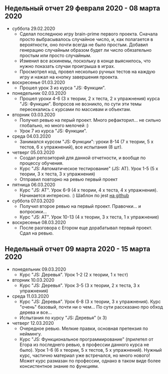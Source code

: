 ## Недельный отчет 29 февраля 2020 - 08 марта 2020
* суббота 29.02.2020
  * Сделал последнюю игру brain-prime первого проекта. Сначала просто выбрасывалось случайное число, и, как полагается в вероятности, оно почти всегда не было простым. Добавил генерацию случайным образом будет ли число обязательно простым или просто случайным.
  * Изменил все аскинемы, поскольку в конце выяснилось, что нужно показать случаи проигрыша в играх.
  * Просмотрел код, провел несколько ручных тестов на каждую игру и нажал на кнопку завершения проекта.
* воскресенье 01.03.2020
  * Прошел урок 3 из курса "JS: Функции".
* понедельник 02.03.2020
  * Прошел уроки 4-6 (3 x теории, 2 x теста, 2 x упражнения) курса "JS: Функции". Вопросов не возникло, по сути эти темы пересекались с курсами по массивам и объектам.
* вторник 03.03.2020
  * Получил ревью на перый проект. Много рефакторил... не сильно глобально, но много мелочей :) 
  * Урок 7 из курса "JS: Функции".
* среда 04.03.2020
  * Занимался курсом "JS: Функции": уроки 8-14 (7 x теории, 5 x тестов, 6 x упражнений), все испытания (8 шт).
* четверг 05.03.2020
  * Создал репозиторий для данной отчетности, и вообще по процессу обучения.
  * Курс "JS: Автоматическое тестирование" (JS: АТ). Урок 1-5 (5 x теории, 3 x теста, 3 x упражнения)
  * Отправил повторно на ревью первый проект
* пятница 06.03.2020
  * Курс "JS: АТ". Урок 6-9 (4 x теории, 4 x теста, 4 x упражнения). Начинается интересно. :) Шаблон по jest [на github](https://github.com/u-master/hexlet-jest)
* суббота 07.03.2020
  * Получил второе ревью на первый проект. Правочки... и вопросики...
  * Курс "JS: АТ". Урок 10-13 (4 x теории, 3 x теста, 1 x упражнение)
* воскресенье 08.03.2020
  * После разговора с Егором еще дорабатывал первый проект. Сдал на ревью.
  
## Недельный отчет 09 марта 2020 - 15 марта 2020
* понедельник 09.03.2020
  * Курс "JS: Деревья". Урок 1-2 (2 x теории, 1 x тест)
* вторник 10.03.2020
  * Курс "JS: Деревья". Урок 3-5 (3 x теории, 2 x теста, 3 x упражнения)
* среда 11.03.2020
  * Курс "JS: Деревья". Урок 6-8 (3 x теории, 3 x упражнения). Курс "очень" базовый, почти ни о чем... По сути рассказано про обход дерева и все...
  * Испытания по курсу "JS: Деревья" (x 3)
* четверг 12.03.2020
  * Очередное ревью. Мелкие правки, основная претензия по неймингу.
  * Курс "JS: Функциональное программирование" (прилетел от Егора из последнего ревью, в профессии данного курса не было). Урок 1-6 (6 x теории, 5 x тестов, 5 x упражнений). Нужный курс, частично материал уже встречался, но много нового! Может курс размазан по профессии, однако в таком виде более консистентное знание по функциям.
